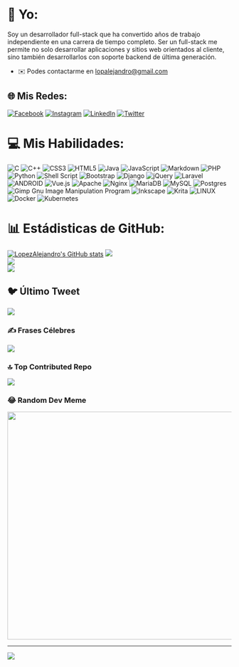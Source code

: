 # 💫 Yo:
Soy un desarrollador full-stack que ha convertido años de trabajo independiente en una carrera de tiempo completo. Ser un full-stack me permite no solo desarrollar aplicaciones y sitios web orientados al cliente, sino también desarrollarlos con soporte backend de última generación.
* ✉️  Podes contactarme en [lopalejandro@gmail.com](mailto:lopalejandro@gmail.com)


## 🌐 Mis Redes:
[![Facebook](https://img.shields.io/badge/Facebook-%231877F2.svg?logo=Facebook&logoColor=white)](https://facebook.com/lopalejandro) [![Instagram](https://img.shields.io/badge/Instagram-%23E4405F.svg?logo=Instagram&logoColor=white)](https://instagram.com/alejandrolopez2398) [![LinkedIn](https://img.shields.io/badge/LinkedIn-%230077B5.svg?logo=linkedin&logoColor=white)](https://linkedin.com/in/lopezale) [![Twitter](https://img.shields.io/badge/Twitter-%231DA1F2.svg?logo=Twitter&logoColor=white)](https://twitter.com/alelopez201267) 

# 💻 Mis Habilidades:
![C](https://img.shields.io/badge/c-%2300599C.svg?style=for-the-badge&logo=c&logoColor=white) ![C++](https://img.shields.io/badge/c++-%2300599C.svg?style=for-the-badge&logo=c%2B%2B&logoColor=white) ![CSS3](https://img.shields.io/badge/css3-%231572B6.svg?style=for-the-badge&logo=css3&logoColor=white) ![HTML5](https://img.shields.io/badge/html5-%23E34F26.svg?style=for-the-badge&logo=html5&logoColor=white) ![Java](https://img.shields.io/badge/java-%23ED8B00.svg?style=for-the-badge&logo=java&logoColor=white) ![JavaScript](https://img.shields.io/badge/javascript-%23323330.svg?style=for-the-badge&logo=javascript&logoColor=%23F7DF1E) ![Markdown](https://img.shields.io/badge/markdown-%23000000.svg?style=for-the-badge&logo=markdown&logoColor=white) ![PHP](https://img.shields.io/badge/php-%23777BB4.svg?style=for-the-badge&logo=php&logoColor=white) ![Python](https://img.shields.io/badge/python-3670A0?style=for-the-badge&logo=python&logoColor=ffdd54) ![Shell Script](https://img.shields.io/badge/shell_script-%23121011.svg?style=for-the-badge&logo=gnu-bash&logoColor=white) ![Bootstrap](https://img.shields.io/badge/bootstrap-%23563D7C.svg?style=for-the-badge&logo=bootstrap&logoColor=white) ![Django](https://img.shields.io/badge/django-%23092E20.svg?style=for-the-badge&logo=django&logoColor=white) ![jQuery](https://img.shields.io/badge/jquery-%230769AD.svg?style=for-the-badge&logo=jquery&logoColor=white) ![Laravel](https://img.shields.io/badge/laravel-%23FF2D20.svg?style=for-the-badge&logo=laravel&logoColor=white) ![ANDROID](https://img.shields.io/badge/android-%2320232a.svg?style=for-the-badge&logo=android&logoColor=%a4c639) ![Vue.js](https://img.shields.io/badge/vuejs-%2335495e.svg?style=for-the-badge&logo=vuedotjs&logoColor=%234FC08D) ![Apache](https://img.shields.io/badge/apache-%23D42029.svg?style=for-the-badge&logo=apache&logoColor=white) ![Nginx](https://img.shields.io/badge/nginx-%23009639.svg?style=for-the-badge&logo=nginx&logoColor=white) ![MariaDB](https://img.shields.io/badge/MariaDB-003545?style=for-the-badge&logo=mariadb&logoColor=white) ![MySQL](https://img.shields.io/badge/mysql-%2300f.svg?style=for-the-badge&logo=mysql&logoColor=white) ![Postgres](https://img.shields.io/badge/postgres-%23316192.svg?style=for-the-badge&logo=postgresql&logoColor=white) ![Gimp Gnu Image Manipulation Program](https://img.shields.io/badge/Gimp-657D8B?style=for-the-badge&logo=gimp&logoColor=FFFFFF) ![Inkscape](https://img.shields.io/badge/Inkscape-e0e0e0?style=for-the-badge&logo=inkscape&logoColor=080A13) ![Krita](https://img.shields.io/badge/Krita-203759?style=for-the-badge&logo=krita&logoColor=EEF37B) ![LINUX](https://img.shields.io/badge/Linux-FCC624?style=for-the-badge&logo=linux&logoColor=black) ![Docker](https://img.shields.io/badge/docker-%230db7ed.svg?style=for-the-badge&logo=docker&logoColor=white) ![Kubernetes](https://img.shields.io/badge/kubernetes-%23326ce5.svg?style=for-the-badge&logo=kubernetes&logoColor=white)
# 📊 Estádisticas de GitHub:
<a href="http://www.github.com/LopezAlejandro"><img src="https://github-readme-stats.vercel.app/api?username=LopezAlejandro&show_icons=true&hide=stars,&count_private=true&title_color=0891b2&text_color=ffffff&icon_color=0891b2&bg_color=1c1917&hide_border=true&show_icons=true" alt="LopezAlejandro's GitHub stats" /></a>
![](https://github-readme-stats.vercel.app/api?username=LopezAlejandro&theme=dark&hide_border=false&include_all_commits=false&count_private=false)<br/>
![](https://github-readme-streak-stats.herokuapp.com/?user=LopezAlejandro&theme=dark&hide_border=false)<br/>
![](https://github-readme-stats.vercel.app/api/top-langs/?username=LopezAlejandro&theme=dark&hide_border=false&include_all_commits=false&count_private=false&layout=compact)

## 🐦 Último Tweet
[![](https://gtce.itsvg.in/api?username=alelopez201267)](https://github.com/VishwaGauravIn/github-twitter-card-embed)

### ✍️ Frases Célebres
![](https://quotes-github-readme.vercel.app/api?type=horizontal&theme=radical)

### 🔝 Top Contributed Repo
![](https://github-contributor-stats.vercel.app/api?username=LopezAlejandro&limit=5&theme=dark&combine_all_yearly_contributions=true)

### 😂 Random Dev Meme
<img src="https://rm.up.railway.app/" width="512px"/>

---
[![](https://visitcount.itsvg.in/api?id=LopezAlejandro&icon=0&color=0)](https://visitcount.itsvg.in)

<!-- Proudly created with GPRM ( https://gprm.itsvg.in ) -->
